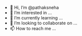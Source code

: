 - 👋 Hi, I’m @pathaksneha
- 👀 I’m interested in ...
- 🌱 I’m currently learning ...
- 💞️ I’m looking to collaborate on ...
- 📫 How to reach me ...

<!---
pathaksneha/pathaksneha is a ✨ special ✨ repository because its `README.md` (this file) appears on your GitHub profile.
You can click the Preview link to take a look at your changes.
--->

